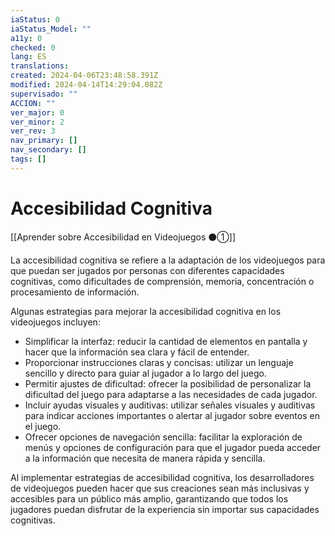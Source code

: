 ```yaml
---
iaStatus: 0
iaStatus_Model: ""
a11y: 0
checked: 0
lang: ES
translations: 
created: 2024-04-06T23:48:58.391Z
modified: 2024-04-14T14:29:04.082Z
supervisado: ""
ACCION: ""
ver_major: 0
ver_minor: 2
ver_rev: 3
nav_primary: []
nav_secondary: []
tags: []
---
```

# Accesibilidad Cognitiva

[[Aprender sobre Accesibilidad en Videojuegos ⚫①]]

La accesibilidad cognitiva se refiere a la adaptación de los videojuegos para que puedan ser jugados por personas con diferentes capacidades cognitivas, como dificultades de comprensión, memoria, concentración o procesamiento de información.

Algunas estrategias para mejorar la accesibilidad cognitiva en los videojuegos incluyen:
- Simplificar la interfaz: reducir la cantidad de elementos en pantalla y hacer que la información sea clara y fácil de entender.
- Proporcionar instrucciones claras y concisas: utilizar un lenguaje sencillo y directo para guiar al jugador a lo largo del juego.
- Permitir ajustes de dificultad: ofrecer la posibilidad de personalizar la dificultad del juego para adaptarse a las necesidades de cada jugador.
- Incluir ayudas visuales y auditivas: utilizar señales visuales y auditivas para indicar acciones importantes o alertar al jugador sobre eventos en el juego.
- Ofrecer opciones de navegación sencilla: facilitar la exploración de menús y opciones de configuración para que el jugador pueda acceder a la información que necesita de manera rápida y sencilla.

Al implementar estrategias de accesibilidad cognitiva, los desarrolladores de videojuegos pueden hacer que sus creaciones sean más inclusivas y accesibles para un público más amplio, garantizando que todos los jugadores puedan disfrutar de la experiencia sin importar sus capacidades cognitivas.
